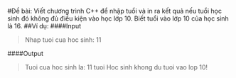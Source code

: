 #Đề bài: 
Viết chương trình C++ để nhập tuổi và in ra kết quả nếu tuổi học sinh đó không đủ điều kiện vào học lớp 10. Biết tuổi vào lớp 10 của học sinh là 16.
##Ví dụ:
####Input
> Nhap tuoi cua hoc sinh: 11

####Output
> Tuoi cua hoc sinh la: 11 tuoi
> Hoc sinh khong du tuoi vao lop 10!